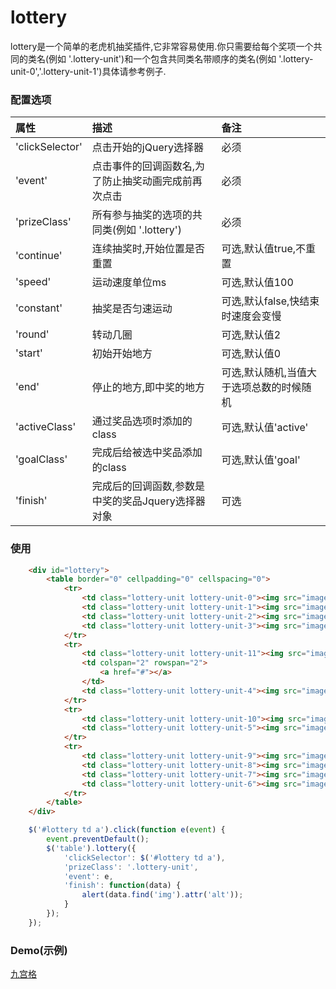 # lottery
lottery是一个简单的老虎机抽奖插件,它非常容易使用.你只需要给每个奖项一个共同的类名(例如 '.lottery-unit')和一个包含共同类名带顺序的类名(例如 '.lottery-unit-0','.lottery-unit-1')具体请参考例子.

### 配置选项

| 属性          |                     描述                             |               备注                  |
|:-----------   |:---------------------------------------------------  | :-----------------------------------|
|'clickSelector'| 点击开始的jQuery选择器                               | 必须|
|'event'        | 点击事件的回调函数名,为了防止抽奖动画完成前再次点击  | 必须|
|'prizeClass'   | 所有参与抽奖的选项的共同类(例如 '.lottery')          | 必须|
|'continue'     | 连续抽奖时,开始位置是否重置                          | 可选,默认值true,不重置|
|'speed'        | 运动速度单位ms                                       | 可选,默认值100|
|'constant'     | 抽奖是否匀速运动                                     | 可选,默认false,快结束时速度会变慢|
|'round'        | 转动几圈                                             | 可选,默认值2|
|'start'        | 初始开始地方                                         | 可选,默认值0|
|'end'          | 停止的地方,即中奖的地方                              | 可选,默认随机,当值大于选项总数的时候随机|
|'activeClass'  | 通过奖品选项时添加的class                            | 可选,默认值'active'|
|'goalClass'    | 完成后给被选中奖品添加的class                        | 可选,默认值'goal'|
|'finish'       | 完成后的回调函数,参数是中奖的奖品Jquery选择器对象    | 可选|

### 使用
```html
    <div id="lottery">
        <table border="0" cellpadding="0" cellspacing="0">
            <tr>
                <td class="lottery-unit lottery-unit-0"><img src="images/bell.png" alt='bell'></td>
                <td class="lottery-unit lottery-unit-1"><img src="images/cherry.png" alt='cherry'></td>
                <td class="lottery-unit lottery-unit-2"><img src="images/diamond.png" alt='diamond'></td>
                <td class="lottery-unit lottery-unit-3"><img src="images/goldbar.png" alt='goldbar'></td>
            </tr>
            <tr>
                <td class="lottery-unit lottery-unit-11"><img src="images/goldclover.png" alt='goldclover'></td>
                <td colspan="2" rowspan="2">
                    <a href="#"></a>
                </td>
                <td class="lottery-unit lottery-unit-4"><img src="images/grape.png" alt='grape'></td>
            </tr>
            <tr>
                <td class="lottery-unit lottery-unit-10"><img src="images/heart.png" alt='heart'></td>
                <td class="lottery-unit lottery-unit-5"><img src="images/horseshoe.png" alt='horseshoe'></td>
            </tr>
            <tr>
                <td class="lottery-unit lottery-unit-9"><img src="images/lemon.png" alt='lemon'></td>
                <td class="lottery-unit lottery-unit-8"><img src="images/plum.png" alt='plum'></td>
                <td class="lottery-unit lottery-unit-7"><img src="images/watermelon.png" alt='watermelon'></td>
                <td class="lottery-unit lottery-unit-6"><img src="images/ryby.png" alt='ryby'></td>
            </tr>
        </table>
    </div>
```
```javascript
    $('#lottery td a').click(function e(event) {
        event.preventDefault();
        $('table').lottery({
            'clickSelector': $('#lottery td a'),
            'prizeClass': '.lottery-unit',
            'event': e,
            'finish': function(data) {
                alert(data.find('img').attr('alt'));
            }
        });
    });
```
### Demo(示例)
[九宫格](http://iammvp.github.io/lottery/examples/index.html)



